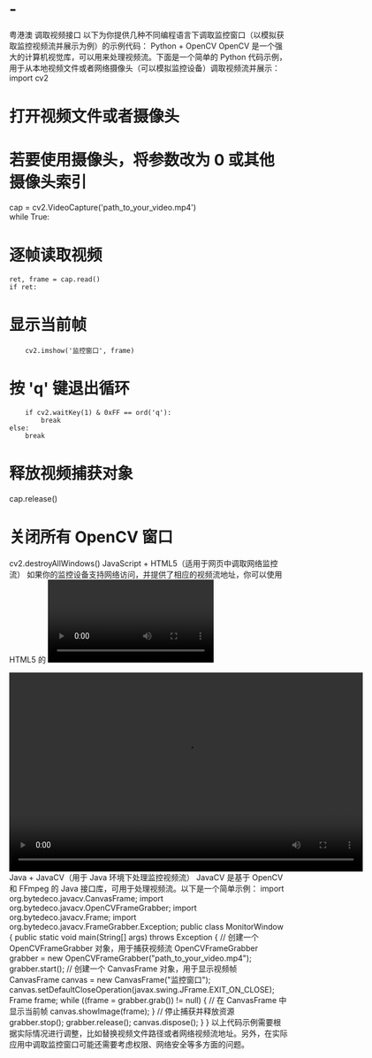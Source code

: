 # -
粤港澳
调取视频接口
以下为你提供几种不同编程语言下调取监控窗口（以模拟获取监控视频流并展示为例）的示例代码：
Python + OpenCV
OpenCV 是一个强大的计算机视觉库，可以用来处理视频流。下面是一个简单的 Python 代码示例，用于从本地视频文件或者网络摄像头（可以模拟监控设备）调取视频流并展示：
import cv2
# 打开视频文件或者摄像头
# 若要使用摄像头，将参数改为 0 或其他摄像头索引
cap = cv2.VideoCapture('path_to_your_video.mp4')  
while True:
# 逐帧读取视频
    ret, frame = cap.read()
    if ret:
# 显示当前帧
        cv2.imshow('监控窗口', frame)
# 按 'q' 键退出循环
        if cv2.waitKey(1) & 0xFF == ord('q'):
            break
    else:
        break
# 释放视频捕获对象
cap.release()
# 关闭所有 OpenCV 窗口
cv2.destroyAllWindows()
JavaScript + HTML5（适用于网页中调取网络监控流）
如果你的监控设备支持网络访问，并提供了相应的视频流地址，你可以使用 HTML5 的 <video> 标签结合 JavaScript 来在网页中展示监控画面。
<!DOCTYPE html>
<html lang="en">
<head>
    <meta charset="UTF-8">
    <meta name="viewport" content="width=device-width, initial-scale=1.0">
    <title>监控窗口</title>
</head>
<body>
    <!-- 创建视频元素 -->
    <video id="monitorVideo" width="640" height="360" controls>
        <source src="your_monitoring_stream_url" type="video/mp4">
        你的浏览器不支持视频播放。
    </video>
    <script>
        // 获取视频元素
        const video = document.getElementById('monitorVideo');
        // 播放视频
        video.play();
    </script>
</body>
</html>
Java + JavaCV（用于 Java 环境下处理监控视频流）
JavaCV 是基于 OpenCV 和 FFmpeg 的 Java 接口库，可用于处理视频流。以下是一个简单示例：
import org.bytedeco.javacv.CanvasFrame;
import org.bytedeco.javacv.OpenCVFrameGrabber;
import org.bytedeco.javacv.Frame;
import org.bytedeco.javacv.FrameGrabber.Exception;
public class MonitorWindow {
    public static void main(String[] args) throws Exception {
        // 创建一个 OpenCVFrameGrabber 对象，用于捕获视频流
        OpenCVFrameGrabber grabber = new OpenCVFrameGrabber("path_to_your_video.mp4");
        grabber.start();
        // 创建一个 CanvasFrame 对象，用于显示视频帧
        CanvasFrame canvas = new CanvasFrame("监控窗口");
        canvas.setDefaultCloseOperation(javax.swing.JFrame.EXIT_ON_CLOSE);
        Frame frame;
        while ((frame = grabber.grab()) != null) {
            // 在 CanvasFrame 中显示当前帧
            canvas.showImage(frame);
        }
        // 停止捕获并释放资源
        grabber.stop();
        grabber.release();
        canvas.dispose();
    }
}
以上代码示例需要根据实际情况进行调整，比如替换视频文件路径或者网络视频流地址。另外，在实际应用中调取监控窗口可能还需要考虑权限、网络安全等多方面的问题。 
